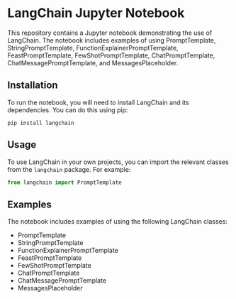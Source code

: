 # LangChain Jupyter Notebook

This repository contains a Jupyter notebook demonstrating the use of LangChain. The notebook includes examples of using PromptTemplate, StringPromptTemplate, FunctionExplainerPromptTemplate, FeastPromptTemplate, FewShotPromptTemplate, ChatPromptTemplate, ChatMessagePromptTemplate, and MessagesPlaceholder.

## Installation

To run the notebook, you will need to install LangChain and its dependencies. You can do this using pip:

```
pip install langchain
```

## Usage

To use LangChain in your own projects, you can import the relevant classes from the `langchain` package. For example:

```python
from langchain import PromptTemplate
```

## Examples

The notebook includes examples of using the following LangChain classes:

- PromptTemplate
- StringPromptTemplate
- FunctionExplainerPromptTemplate
- FeastPromptTemplate
- FewShotPromptTemplate
- ChatPromptTemplate
- ChatMessagePromptTemplate
- MessagesPlaceholder
